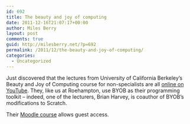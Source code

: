 ```yaml
---
id: 692
title: The beauty and joy of computing
date: 2011-12-16T21:07:17+00:00
author: Miles Berry
layout: post 
comments: true
guid: http://milesberry.net/?p=692
permalink: /2011/12/the-beauty-and-joy-of-computing/
categories:
  - Uncategorized
---
```

Just discovered that the lectures from University of California Berkeley&#8217;s Beauty and Joy of Computing course for non-specialists are all [online on YouTube](http://www.youtube.com/playlist?list=PLECBD29A17AAF6EF9&feature=plcp). They, like us at Roehampton, use BYOB as their programming toolkit &#8211; indeed, one of the lecturers, Brian Harvey, is coauthor of BYOB&#8217;s modifications to Scratch.

Their [Moodle course](http://sage.cs.berkeley.edu/course/view.php?id=21) allows guest access.